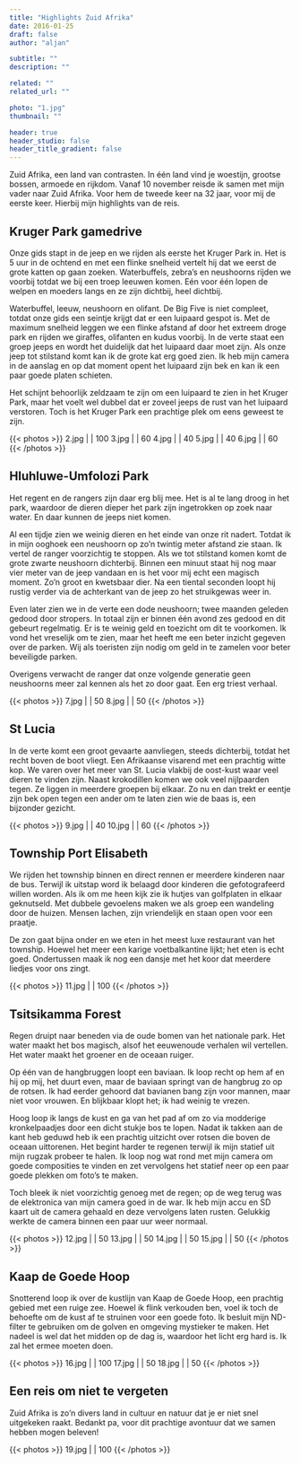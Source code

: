 ```yaml
---
title: "Highlights Zuid Afrika"
date: 2016-01-25
draft: false
author: "aljan"

subtitle: ""
description: ""

related: ""
related_url: ""

photo: "1.jpg"
thumbnail: ""

header: true
header_studio: false
header_title_gradient: false
---
```


Zuid Afrika, een land van contrasten. In één land vind je woestijn, grootse bossen, armoede en rijkdom. Vanaf 10 november reisde ik samen met mijn vader naar Zuid Afrika. Voor hem de tweede keer na 32 jaar, voor mij de eerste keer. Hierbij mijn highlights van de reis.

## Kruger Park gamedrive
Onze gids stapt in de jeep en we rijden als eerste het Kruger Park in. Het is 5 uur in de ochtend en met een flinke snelheid vertelt hij dat we eerst de grote katten op gaan zoeken. Waterbuffels, zebra’s en neushoorns rijden we voorbij totdat we bij een troep leeuwen komen. Eén voor één lopen de welpen en moeders langs en ze zijn dichtbij, heel dichtbij.

Waterbuffel, leeuw, neushoorn en olifant. De Big Five is niet compleet, totdat onze gids een seintje krijgt dat er een luipaard gespot is. Met de maximum snelheid leggen we een flinke afstand af door het extreem droge park en rijden we giraffes, olifanten en kudus voorbij. In de verte staat een groep jeeps en wordt het duidelijk dat het luipaard daar moet zijn. Als onze jeep tot stilstand komt kan ik de grote kat erg goed zien. Ik heb mijn camera in de aanslag en op dat moment opent het luipaard zijn bek en kan ik een paar goede platen schieten.

Het schijnt behoorlijk zeldzaam te zijn om een luipaard te zien in het Kruger Park, maar het voelt wel dubbel dat er zoveel jeeps de rust van het luipaard verstoren. Toch is het Kruger Park een prachtige plek om eens geweest te zijn.

<!-- Gallery #1 -->
{{< photos >}}
2.jpg |  | 100
3.jpg |  | 60
4.jpg |  | 40
5.jpg |  | 40
6.jpg |  | 60
{{< /photos >}}

## Hluhluwe-Umfolozi Park
Het regent en de rangers zijn daar erg blij mee. Het is al te lang droog in het park, waardoor de dieren dieper het park zijn ingetrokken op zoek naar water. En daar kunnen de jeeps niet komen.

Al een tijdje zien we weinig dieren en het einde van onze rit nadert. Totdat ik in mijn ooghoek een neushoorn op zo’n twintig meter afstand zie staan. Ik vertel de ranger voorzichtig te stoppen. Als we tot stilstand komen komt de grote zwarte neushoorn dichterbij. Binnen een minuut staat hij nog maar vier meter van de jeep vandaan en is het voor mij echt een magisch moment. Zo’n groot en kwetsbaar dier. Na een tiental seconden loopt hij rustig verder via de achterkant van de jeep zo het struikgewas weer in.

Even later zien we in de verte een dode neushoorn; twee maanden geleden gedood door stropers. In totaal zijn er binnen één avond zes gedood en dit gebeurt regelmatig. Er is te weinig geld en toezicht om dit te voorkomen. Ik vond het vreselijk om te zien, maar het heeft me een beter inzicht gegeven over de parken. Wij als toeristen zijn nodig om geld in te zamelen voor beter beveiligde parken.

Overigens verwacht de ranger dat onze volgende generatie geen neushoorns meer zal kennen als het zo door gaat. Een erg triest verhaal.

<!-- Gallery #2 -->
{{< photos >}}
7.jpg |  | 50
8.jpg |  | 50
{{< /photos >}}

## St Lucia
In de verte komt een groot gevaarte aanvliegen, steeds dichterbij, totdat het recht boven de boot vliegt. Een Afrikaanse visarend met een prachtig witte kop. We varen over het meer van St. Lucia vlakbij de oost-kust waar veel dieren te vinden zijn. Naast krokodillen komen we ook veel nijlpaarden tegen. Ze liggen in meerdere groepen bij elkaar. Zo nu en dan trekt er eentje zijn bek open tegen een ander om te laten zien wie de baas is, een bijzonder gezicht.

<!-- Gallery #3 -->
{{< photos >}}
9.jpg |  | 40
10.jpg |  | 60
{{< /photos >}}

## Township Port Elisabeth
We rijden het township binnen en direct rennen er meerdere kinderen naar de bus. Terwijl ik uitstap word ik belaagd door kinderen die gefotografeerd willen worden. Als ik om me heen kijk zie ik hutjes van golfplaten in elkaar geknutseld. Met dubbele gevoelens maken we als groep een wandeling door de huizen. Mensen lachen, zijn vriendelijk en staan open voor een praatje.

De zon gaat bijna onder en we eten in het meest luxe restaurant van het township. Hoewel het meer een karige voetbalkantine lijkt; het eten is echt goed. Ondertussen maak ik nog een dansje met het koor dat meerdere liedjes voor ons zingt.

<!-- Gallery #4 -->
{{< photos >}}
11.jpg |  | 100
{{< /photos >}}

## Tsitsikamma Forest
Regen druipt naar beneden via de oude bomen van het nationale park. Het water maakt het bos magisch, alsof het eeuwenoude verhalen wil vertellen. Het water maakt het groener en de oceaan ruiger.

Op één van de hangbruggen loopt een baviaan. Ik loop recht op hem af en hij op mij, het duurt even, maar de baviaan springt van de hangbrug zo op de rotsen. Ik had eerder gehoord dat bavianen bang zijn voor mannen, maar niet voor vrouwen. En blijkbaar klopt het; ik had weinig te vrezen.

Hoog loop ik langs de kust en ga van het pad af om zo via modderige kronkelpaadjes door een dicht stukje bos te lopen. Nadat ik takken aan de kant heb geduwd heb ik een prachtig uitzicht over rotsen die boven de oceaan uittorenen. Het begint harder te regenen terwijl ik mijn statief uit mijn rugzak probeer te halen. Ik loop nog wat rond met mijn camera om goede composities te vinden en zet vervolgens het statief neer op een paar goede plekken om foto’s te maken.

Toch bleek ik niet voorzichtig genoeg met de regen; op de weg terug was de elektronica van mijn camera goed in de war. Ik heb mijn accu en SD kaart uit de camera gehaald en deze vervolgens laten rusten. Gelukkig werkte de camera binnen een paar uur weer normaal.

<!-- Gallery #5 -->
{{< photos >}}
12.jpg |  | 50
13.jpg |  | 50
14.jpg |  | 50
15.jpg |  | 50
{{< /photos >}}

## Kaap de Goede Hoop
Snotterend loop ik over de kustlijn van Kaap de Goede Hoop, een prachtig gebied met een ruige zee. Hoewel ik flink verkouden ben, voel ik toch de behoefte om de kust af te struinen voor een goede foto. Ik besluit mijn ND-filter te gebruiken om de golven en omgeving mystieker te maken. Het nadeel is wel dat het midden op de dag is, waardoor het licht erg hard is. Ik zal het ermee moeten doen.

<!-- Gallery #6 -->
{{< photos >}}
16.jpg |  | 100
17.jpg |  | 50
18.jpg |  | 50
{{< /photos >}}

## Een reis om niet te vergeten
Zuid Afrika is zo’n divers land in cultuur en natuur dat je er niet snel uitgekeken raakt. Bedankt pa, voor dit prachtige avontuur dat we samen hebben mogen beleven!

<!-- Gallery #7 -->
{{< photos >}}
19.jpg |  | 100
{{< /photos >}}
